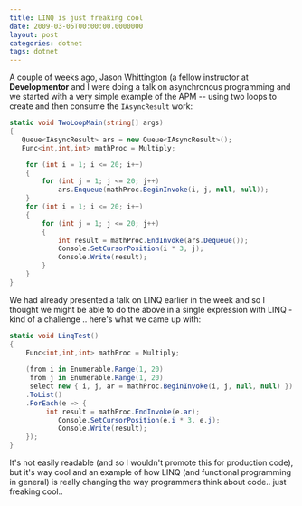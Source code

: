 ```yaml
---
title: LINQ is just freaking cool
date: 2009-03-05T00:00:00.0000000
layout: post
categories: dotnet
tags: dotnet
---
```


A couple of weeks ago, Jason Whittington (a fellow instructor at **Developmentor** and I were doing a talk on asynchronous programming and we started with a very simple example of the APM -- using two loops to create and then consume the `IAsyncResult` work:

```csharp
static void TwoLoopMain(string[] args)  
{  
   Queue<IAsyncResult> ars = new Queue<IAsyncResult>();  
   Func<int,int,int> mathProc = Multiply;

    for (int i = 1; i <= 20; i++)  
    {  
        for (int j = 1; j <= 20; j++)  
            ars.Enqueue(mathProc.BeginInvoke(i, j, null, null));  
    }  
    for (int i = 1; i <= 20; i++)  
    {  
        for (int j = 1; j <= 20; j++)  
        {  
            int result = mathProc.EndInvoke(ars.Dequeue());  
            Console.SetCursorPosition(i * 3, j);  
            Console.Write(result);  
        }  
    }  
}  
```  

We had already presented a talk on LINQ earlier in the week and so I thought we might be able to do the above in a single expression with LINQ - kind of a challenge .. here's what we came up with:

```csharp
static void LinqTest()  
{  
    Func<int,int,int> mathProc = Multiply;  
  
    (from i in Enumerable.Range(1, 20)  
     from j in Enumerable.Range(1, 20)  
     select new { i, j, ar = mathProc.BeginInvoke(i, j, null, null) })  
    .ToList()  
    .ForEach(e => {  
         int result = mathProc.EndInvoke(e.ar);  
            Console.SetCursorPosition(e.i * 3, e.j);  
            Console.Write(result);  
    });  
}
```

It's not easily readable (and so I wouldn't promote this for production code), but it's way cool and an example of how LINQ (and functional programming in general) is really changing the way programmers think about code.. just freaking cool..
